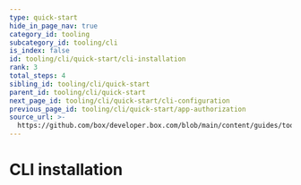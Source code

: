 ```yaml
---
type: quick-start
hide_in_page_nav: true
category_id: tooling
subcategory_id: tooling/cli
is_index: false
id: tooling/cli/quick-start/cli-installation
rank: 3
total_steps: 4
sibling_id: tooling/cli/quick-start
parent_id: tooling/cli/quick-start
next_page_id: tooling/cli/quick-start/cli-configuration
previous_page_id: tooling/cli/quick-start/app-authorization
source_url: >-
  https://github.com/box/developer.box.com/blob/main/content/guides/tooling/cli/quick-start/3-cli-installation.md
---
```

# CLI installation